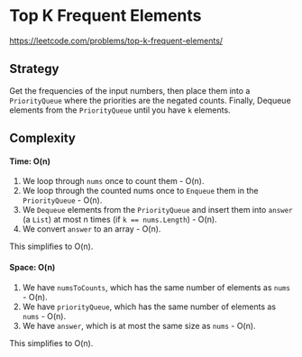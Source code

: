 # Top K Frequent Elements
https://leetcode.com/problems/top-k-frequent-elements/

## Strategy
Get the frequencies of the input numbers, then place them into a `PriorityQueue` where the priorities are the negated counts. Finally, Dequeue elements from the `PriorityQueue` until you have `k` elements.

## Complexity
#### Time: O(n)
1. We loop through `nums` once to count them - O(n).
2. We loop through the counted nums once to `Enqueue` them in the `PriorityQueue` - O(n).
3. We `Dequeue` elements from the `PriorityQueue` and insert them into `answer` (a `List`) at most n times (if `k == nums.Length`) - O(n).
4. We convert `answer` to an array - O(n).

This simplifies to O(n).

#### Space: O(n)
1. We have `numsToCounts`, which has the same number of elements as `nums` - O(n).
2. We have `priorityQueue`, which has the same number of elements as `nums` - O(n).
3. We have `answer`, which is at most the same size as `nums` - O(n).

This simplifies to O(n).

